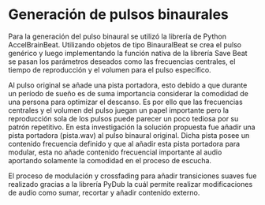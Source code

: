 # Generación de pulsos binaurales

Para la generación del pulso binaural se utilizó la librería de Python AccelBrainBeat. Utilizando objetos de tipo BinauralBeat se crea el pulso genérico y luego implementando la función nativa de la librería Save Beat se pasan los parámetros deseados como las frecuencias centrales, el tiempo de reproducción y el volumen para el pulso específico.

Al pulso original se añade una pista portadora, esto debido a que durante un período de sueño es de suma importancia considerar la comodidad de una persona para optimizar el descanso. Es por ello que las frecuencias centrales y el volumen del pulso juegan un papel importante pero la reproducción sola de los pulsos puede parecer un poco tediosa por su patrón repetitivo. En esta investigación la solución propuesta fue añadir una pista portadora (pista.wav) al pulso binaural original. Dicha pista posee un contenido frecuencia definido y que al añadir esta pista portadora para modular, esta no añade contenido frecuencial importante al audio aportando solamente la comodidad en el proceso de escucha.

El proceso de modulación y crossfading para añadir transiciones suaves fue realizado gracias a la librería PyDub la cuál permite realizar modificaciones de audio como sumar, recortar y añadir contenido externo.
